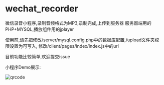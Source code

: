 # wechat_recorder
微信录音小程序,录制音频格式为MP3,录制完成,上传到服务器
服务器端用的PHP+MYSQL,播放组件用的jplayer

使用前,请先把修改/server/mysql.config.php中的数据库配置,/upload文件夹权限设置为可写入,
修改/client/pages/index/index.js中的url

目前功能比较简单,欢迎提交issue

小程序Demo展示:

![qrcode](https://blog.haixiaowen.com/qrcode.png)
